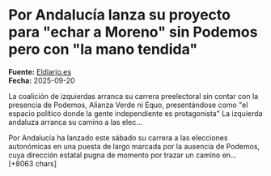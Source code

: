 # Por Andalucía lanza su proyecto para "echar a Moreno" sin Podemos pero con "la mano tendida"

**Fuente:** [Eldiario.es](https://www.eldiario.es/andalucia/andalucia-lanza-proyecto-echar-moreno-mano-tendida_1_12618444.html)  
**Fecha:** 2025-09-20

La coalición de izquierdas arranca su carrera preelectoral sin contar con la presencia de Podemos, Alianza Verde ni Equo, presentándose como "el espacio político donde la gente independiente es protagonista"
La izquierda andaluza arranca su camino a las elec…

Por Andalucía ha lanzado este sábado su carrera a las elecciones autonómicas en una puesta de largo marcada por la ausencia de Podemos, cuya dirección estatal pugna de momento por trazar un camino en… [+8063 chars]
